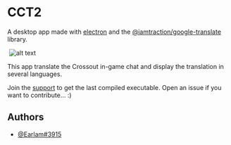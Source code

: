 
# CCT2

A desktop app made with [electron](https://www.electronjs.org/) and the [@iamtraction/google-translate](https://github.com/iamtraction/google-translate) library.
 
 ![alt text](https://www.aht.li/3734694/cct_exemple.png)

This app translate the Crossout in-game chat and display the translation in several languages.

Join the [support](discord.gg/cknUdH94Cn) to get the last compiled executable. Open an issue if you want to contribute... :)


## Authors

- [@Earlam#3915](https://www.github.com/JimmyGaubert)

